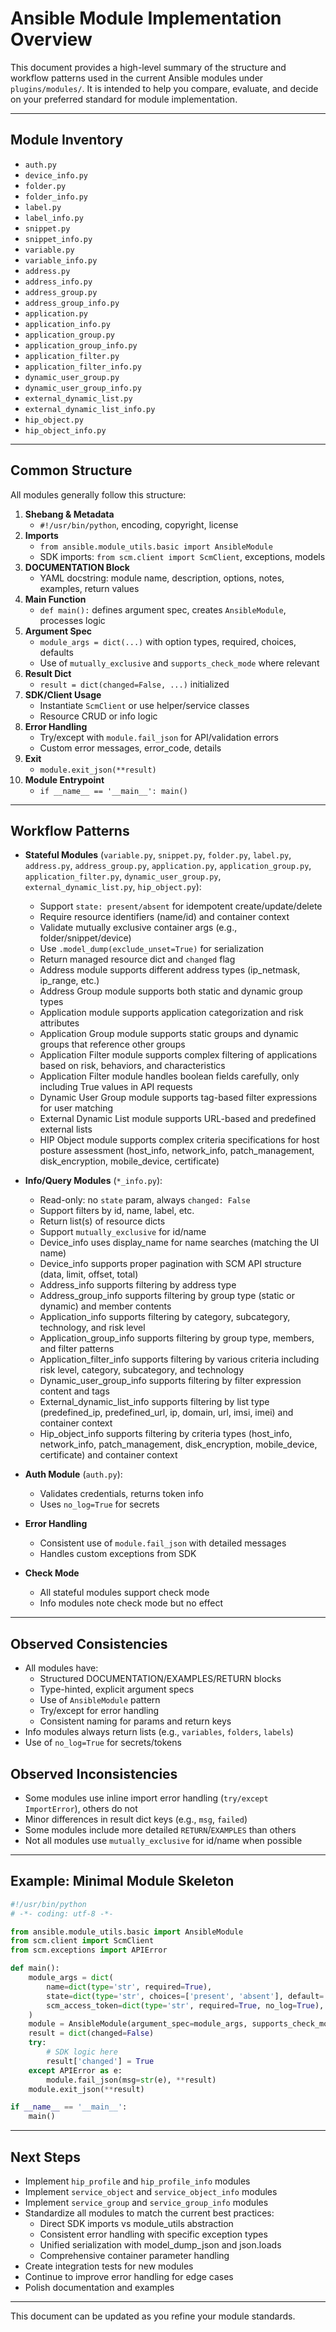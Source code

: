 # Ansible Module Implementation Overview

This document provides a high-level summary of the structure and workflow patterns used in the current Ansible modules under `plugins/modules/`. It is intended to help you compare, evaluate, and decide on your preferred standard for module implementation.

---

## Module Inventory

- `auth.py`
- `device_info.py`
- `folder.py`
- `folder_info.py`
- `label.py`
- `label_info.py`
- `snippet.py`
- `snippet_info.py`
- `variable.py`
- `variable_info.py`
- `address.py`
- `address_info.py`
- `address_group.py`
- `address_group_info.py`
- `application.py`
- `application_info.py`
- `application_group.py`
- `application_group_info.py`
- `application_filter.py`
- `application_filter_info.py`
- `dynamic_user_group.py`
- `dynamic_user_group_info.py`
- `external_dynamic_list.py`
- `external_dynamic_list_info.py`
- `hip_object.py`
- `hip_object_info.py`

---

## Common Structure

All modules generally follow this structure:

1. **Shebang & Metadata**
   - `#!/usr/bin/python`, encoding, copyright, license
2. **Imports**
   - `from ansible.module_utils.basic import AnsibleModule`
   - SDK imports: `from scm.client import ScmClient`, exceptions, models
3. **DOCUMENTATION Block**
   - YAML docstring: module name, description, options, notes, examples, return values
4. **Main Function**
   - `def main():` defines argument spec, creates `AnsibleModule`, processes logic
5. **Argument Spec**
   - `module_args = dict(...)` with option types, required, choices, defaults
   - Use of `mutually_exclusive` and `supports_check_mode` where relevant
6. **Result Dict**
   - `result = dict(changed=False, ...)` initialized
7. **SDK/Client Usage**
   - Instantiate `ScmClient` or use helper/service classes
   - Resource CRUD or info logic
8. **Error Handling**
   - Try/except with `module.fail_json` for API/validation errors
   - Custom error messages, error_code, details
9. **Exit**
   - `module.exit_json(**result)`
10. **Module Entrypoint**
    - `if __name__ == '__main__': main()`

---

## Workflow Patterns

- **Stateful Modules** (`variable.py`, `snippet.py`, `folder.py`, `label.py`, `address.py`, `address_group.py`, `application.py`, `application_group.py`, `application_filter.py`, `dynamic_user_group.py`, `external_dynamic_list.py`, `hip_object.py`):
  - Support `state: present/absent` for idempotent create/update/delete
  - Require resource identifiers (name/id) and container context
  - Validate mutually exclusive container args (e.g., folder/snippet/device)
  - Use `.model_dump(exclude_unset=True)` for serialization
  - Return managed resource dict and `changed` flag
  - Address module supports different address types (ip_netmask, ip_range, etc.)
  - Address Group module supports both static and dynamic group types
  - Application module supports application categorization and risk attributes
  - Application Group module supports static groups and dynamic groups that reference other groups
  - Application Filter module supports complex filtering of applications based on risk, behaviors, and characteristics
  - Application Filter module handles boolean fields carefully, only including True values in API requests
  - Dynamic User Group module supports tag-based filter expressions for user matching
  - External Dynamic List module supports URL-based and predefined external lists
  - HIP Object module supports complex criteria specifications for host posture assessment (host_info, network_info, patch_management, disk_encryption, mobile_device, certificate)

- **Info/Query Modules** (`*_info.py`):
  - Read-only: no `state` param, always `changed: False`
  - Support filters by id, name, label, etc.
  - Return list(s) of resource dicts
  - Support `mutually_exclusive` for id/name
  - Device_info uses display_name for name searches (matching the UI name)
  - Device_info supports proper pagination with SCM API structure (data, limit, offset, total)
  - Address_info supports filtering by address type
  - Address_group_info supports filtering by group type (static or dynamic) and member contents
  - Application_info supports filtering by category, subcategory, technology, and risk level
  - Application_group_info supports filtering by group type, members, and filter patterns
  - Application_filter_info supports filtering by various criteria including risk level, category, subcategory, and technology
  - Dynamic_user_group_info supports filtering by filter expression content and tags
  - External_dynamic_list_info supports filtering by list type (predefined_ip, predefined_url, ip, domain, url, imsi, imei) and container context
  - Hip_object_info supports filtering by criteria types (host_info, network_info, patch_management, disk_encryption, mobile_device, certificate) and container context

- **Auth Module** (`auth.py`):
  - Validates credentials, returns token info
  - Uses `no_log=True` for secrets

- **Error Handling**
  - Consistent use of `module.fail_json` with detailed messages
  - Handles custom exceptions from SDK

- **Check Mode**
  - All stateful modules support check mode
  - Info modules note check mode but no effect

---

## Observed Consistencies

- All modules have:
  - Structured DOCUMENTATION/EXAMPLES/RETURN blocks
  - Type-hinted, explicit argument specs
  - Use of `AnsibleModule` pattern
  - Try/except for error handling
  - Consistent naming for params and return keys
- Info modules always return lists (e.g., `variables`, `folders`, `labels`)
- Use of `no_log=True` for secrets/tokens

## Observed Inconsistencies

- Some modules use inline import error handling (`try/except ImportError`), others do not
- Minor differences in result dict keys (e.g., `msg`, `failed`)
- Some modules include more detailed `RETURN`/`EXAMPLES` than others
- Not all modules use `mutually_exclusive` for id/name when possible

---

## Example: Minimal Module Skeleton

```python
#!/usr/bin/python
# -*- coding: utf-8 -*-

from ansible.module_utils.basic import AnsibleModule
from scm.client import ScmClient
from scm.exceptions import APIError

def main():
    module_args = dict(
        name=dict(type='str', required=True),
        state=dict(type='str', choices=['present', 'absent'], default='present'),
        scm_access_token=dict(type='str', required=True, no_log=True),
    )
    module = AnsibleModule(argument_spec=module_args, supports_check_mode=True)
    result = dict(changed=False)
    try:
        # SDK logic here
        result['changed'] = True
    except APIError as e:
        module.fail_json(msg=str(e), **result)
    module.exit_json(**result)

if __name__ == '__main__':
    main()
```

---

## Next Steps

- Implement `hip_profile` and `hip_profile_info` modules
- Implement `service_object` and `service_object_info` modules
- Implement `service_group` and `service_group_info` modules
- Standardize all modules to match the current best practices:
  - Direct SDK imports vs module_utils abstraction
  - Consistent error handling with specific exception types
  - Unified serialization with model_dump_json and json.loads
  - Comprehensive container parameter handling
- Create integration tests for new modules
- Continue to improve error handling for edge cases
- Polish documentation and examples

---

This document can be updated as you refine your module standards.
